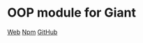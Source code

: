 OOP module for Giant
====================

[Web](http://giantjs.org) [Npm](https://www.npmjs.com/~giantjs) [GitHub](https://github.com/giantjs)

